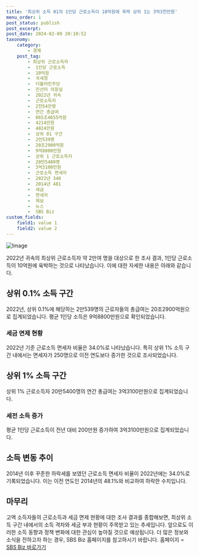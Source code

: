 ```yaml
---
title: '최상위 소득 01의 1인당 근로소득이 10억원에 육박 상위 1는 3억3천만원'
menu_order: 1
post_status: publish
post_excerpt: 
post_date: 2024-02-09 20:10:52
taxonomy:
    category:
        - 경제
    post_tag:
        - 최상위 근로소득자
        -  1인당 근로소득
        -  10억원
        -  국세청
        -  더불어민주당
        -  진선미 의원실
        -  2022년 귀속
        -  근로소득자
        -  2천54만명
        -  연간 총급여
        -  865조4655억원
        -  4214만원
        -  4024만원
        -  상위 01 구간
        -  2만539명
        -  20조2900억원
        -  9억8800만원
        -  상위 1 근로소득자
        -  20만5400명
        -  3억3100만원
        -  근로소득 면세자
        -  2022년 340
        -  2014년 481
        -  세금
        -  면세자
        -  제보
        -  뉴스
        -  SBS Biz
custom_fields:
    field1: value 1
    field2: value 2
---
```


![Image](https://imgnews.pstatic.net/image/374/2024/02/09/0000370026_001_20240209175105924.jpg?type=w647)

2022년 귀속의 최상위 근로소득자 약 2만여 명을 대상으로 한 조사 결과, 1인당 근로소득이 10억원에 육박하는 것으로 나타났습니다. 이에 대한 자세한 내용은 아래와 같습니다.
## 상위 0.1% 소득 구간
2022년, 상위 0.1%에 해당하는 2만539명의 근로자들의 총급여는 20조2900억원으로 집계되었습니다. 평균 1인당 소득은 9억8800만원으로 확인되었습니다.
### 세금 면제 현황
2022년 기준 근로소득 면세자 비율은 34.0%로 나타났습니다. 특히 상위 1% 소득 구간 내에서는 면세자가 250명으로 이전 연도보다 증가한 것으로 조사되었습니다.
## 상위 1% 소득 구간
상위 1% 근로소득자 20만5400명의 연간 총급여는 3억3100만원으로 집계되었습니다.
### 세전 소득 증가
평균 1인당 근로소득이 전년 대비 200만원 증가하여 3억3100만원으로 집계되었습니다.
## 소득 변동 추이
2014년 이후 꾸준한 하락세를 보였던 근로소득 면세자 비율이 2022년에는 34.0%로 기록되었습니다. 이는 이전 연도인 2014년의 48.1%와 비교하여 하락한 수치입니다.
## 마무리
고액 소득자들의 근로소득과 세금 면제 현황에 대한 조사 결과를 종합해보면, 최상위 소득 구간 내에서의 소득 격차와 세금 부과 현황이 주목받고 있는 추세입니다. 앞으로도 이러한 소득 동향과 정책 변화에 대한 관심이 높아질 것으로 예상됩니다. 더 많은 정보와 소식을 전하고자 하는 경우, SBS Biz 홈페이지를 참고하시기 바랍니다.
홈페이지 = [SBS Biz 바로가기](https://url.kr/9pghjn)
